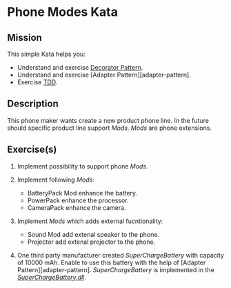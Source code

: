 # Phone Modes Kata

## Mission

This simple Kata helps you:
* Understand and exercise [Decorator Pattern](https://en.wikipedia.org/wiki/Decorator_pattern).
* Understand and exercise [Adapter Pattern][adapter-pattern].
* Exercise [TDD](https://en.wikipedia.org/wiki/Test-driven_development).

## Description

This phone maker wants create a new product phone line. In the future should specific product line support _Mods_. _Mods_ are phone extensions.      

## Exercise(s)

1. Implement possibility to support phone _Mods_.

2. Implement following _Mods_:

    * BatteryPack Mod enhance the battery.
    * PowerPack enhance the processor.
    * CameraPack enhance the camera.

3. Implement _Mods_ which adds external fucntionality:

    * Sound Mod add extenal speaker to the phone.
    * Projector add extenal projector to the phone.

4. One third party manufacturer created _SuperChargeBattery_ with capacity of 10000 mAh. Enable to use this battery with the help of [Adapter Pattern][adapter-pattern]. _SuperChargeBattery_ is implemented in the [_SuperChargeBattery.dll_](_ExternalAssemblies/SuperChargeBattery.dll).